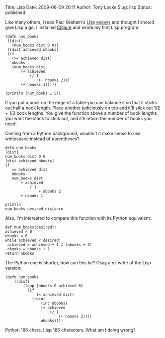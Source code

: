 Title: Lisp
Date: 2009-08-09 20:11
Author: Tony Locke
Slug: lisp
Status: published

Like many others, I read Paul Graham's [Lisp](http://www.paulgraham.com/avg.html) [essays](http://www.paulgraham.com/power.html) and thought I should give Lisp a go. I installed [Clojure](http://clojure.org/) and wrote my first Lisp program:  
  

    (defn num_books
     ([dist]
       (num_books dist 0 0))
     ([dist achieved nbooks]
     (if
       (>= achieved dist)
       nbooks
       (num_books dist
           (+ achieved
               (/ 1
                   (+ nbooks 2)))
           (+ nbooks 1)))))

    (println (num_books 1.5))

  
  
If you put a book on the edge of a table you can balance it so that it sticks out half a book length. Place another judiciously on top and it'll stick out 1/2 + 1/3 book lengths. You give the function above a number of book lengths you want the stack to stick out, and it'll return the number of books you need.  
  
Coming from a Python background, wouldn't it make sense to use whitespace instead of parentheses?  
  

    defn num_books
    [dist]
    num_books dist 0 0
    [dist achieved nbooks]
    if
       >= achieved dist
       nbooks
       num_books dist
           + achieved
               / 1
                   + nbooks 2
           + nbooks 1

    println
    num_books desired_distance

  
  
Also, I'm interested to compare this function with its Python equivalent:  
  

    def num_books(desired):
    achieved = 0
    nbooks = 0
    while achieved < desired:
     achieved = achieved + 1 / (nbooks + 2)
     nbooks = nbooks + 1
    return nbooks

The Python one is shorter, how can this be? Okay a re-write of the Lisp version:  

    (defn num_books
        ([dist]
            (loop [nbooks 0 achieved 0]
              (if
                  (< achieved dist)
                (recur
                    (inc nbooks)
                    (+ achieved
                        (/ 1
                            (+ nbooks 2))))
                    nbooks))))

  
  
Python 166 chars, Lisp 186 characters. What am I doing wrong?
